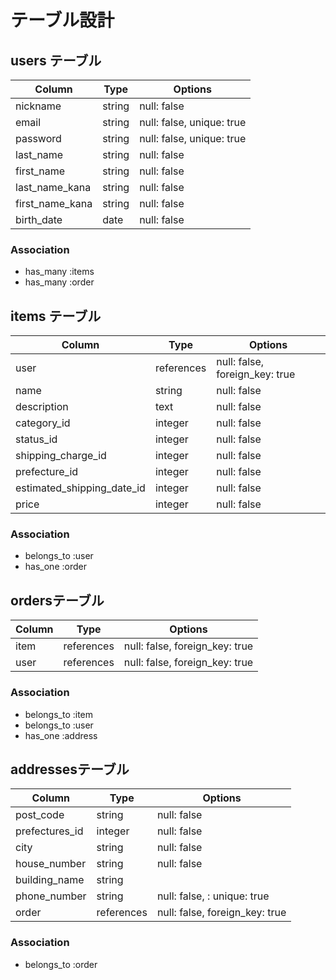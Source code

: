# テーブル設計

## users テーブル
<!-- unique: true は、dbのマイグレーションファイルに記載 -->
| Column          | Type   | Options                   |
| --------------  | ------ | ------------------------- |
| nickname        | string | null: false               |
| email           | string | null: false, unique: true |
| password        | string | null: false, unique: true |
| last_name       | string | null: false               |
| first_name      | string | null: false               |
| last_name_kana  | string | null: false               |
| first_name_kana | string | null: false               |
| birth_date      | date   | null: false               |
                          


### Association
- has_many :items
- has_many :order




## items テーブル

| Column                     | Type      | Options                          |
| -------------------------- | --------  | -------------------------------- |
| user                       | references| null: false, foreign_key: true   |
| name                       | string    | null: false                      |
| description                | text      | null: false                      |
| category_id                | integer   | null: false                      |
| status_id                  | integer   | null: false                      |
| shipping_charge_id         | integer   | null: false                      |
| prefecture_id              | integer   | null: false                      |
| estimated_shipping_date_id | integer   | null: false                      |
| price                      | integer   | null: false                      |



### Association
- belongs_to :user
- has_one :order


## ordersテーブル

|Column|Type        |Options                         |
|------|------------|--------------------------------|
| item | references | null: false, foreign_key: true |
| user | references | null: false, foreign_key: true |


### Association
- belongs_to :item
- belongs_to :user
- has_one :address


## addressesテーブル
<!-- unique: true は、dbのマイグレーションファイルに記載 -->
|Column          |Type        |Options                         |
|----------------|------------|--------------------------------|
| post_code      | string     | null: false                    |
| prefectures_id | integer    | null: false                    |
| city           | string     | null: false                    | 
| house_number   | string     | null: false                    |
| building_name  | string     |                                |
| phone_number   | string     | null: false, : unique: true    |
| order          | references | null: false, foreign_key: true |


### Association
- belongs_to :order
